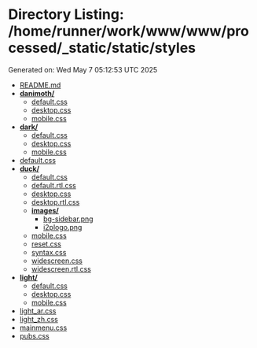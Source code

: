 # Directory Listing: /home/runner/work/www/www/processed/_static/static/styles
Generated on: Wed May  7 05:12:53 UTC 2025

- [README.md](README.md)
- **[danimoth/](danimoth/)**
  - [default.css](danimoth/default.css)
  - [desktop.css](danimoth/desktop.css)
  - [mobile.css](danimoth/mobile.css)
- **[dark/](dark/)**
  - [default.css](dark/default.css)
  - [desktop.css](dark/desktop.css)
  - [mobile.css](dark/mobile.css)
- [default.css](default.css)
- **[duck/](duck/)**
  - [default.css](duck/default.css)
  - [default.rtl.css](duck/default.rtl.css)
  - [desktop.css](duck/desktop.css)
  - [desktop.rtl.css](duck/desktop.rtl.css)
  - **[images/](duck/images/)**
    - [bg-sidebar.png](duck/images/bg-sidebar.png)
    - [i2plogo.png](duck/images/i2plogo.png)
  - [mobile.css](duck/mobile.css)
  - [reset.css](duck/reset.css)
  - [syntax.css](duck/syntax.css)
  - [widescreen.css](duck/widescreen.css)
  - [widescreen.rtl.css](duck/widescreen.rtl.css)
- **[light/](light/)**
  - [default.css](light/default.css)
  - [desktop.css](light/desktop.css)
  - [mobile.css](light/mobile.css)
- [light_ar.css](light_ar.css)
- [light_zh.css](light_zh.css)
- [mainmenu.css](mainmenu.css)
- [pubs.css](pubs.css)
